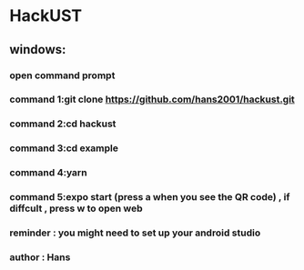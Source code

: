 # HackUST
## windows:
### open command prompt
### command 1:git clone https://github.com/hans2001/hackust.git
### command 2:cd hackust
### command 3:cd example
### command 4:yarn
### command 5:expo start (press a when you see the QR code) , if diffcult , press w to open web
### reminder : you might need to set up your android studio

### author : Hans
